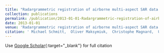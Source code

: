 ```yaml
---
title: "Radargrammetric registration of airborne multi-aspect SAR data of urban areas"
collection: publications
permalink: /publication/2013-01-01-Radargrammetric-registration-of-airborne-multi-aspect-SAR-data-of-urban-areas
date: 2013-01-01
venue: 'Radargrammetric registration of airborne multi-aspect SAR data of urban areas'
citation: ' Michael Schmitt,  Oliver Maksymiuk,  Christophe Magnard,  Uwe Stilla, &quot;Radargrammetric registration of airborne multi-aspect SAR data of urban areas.&quot; Radargrammetric registration of airborne multi-aspect SAR data of urban areas, 2013.'
---
```

Use [Google Scholar](https://scholar.google.com/scholar?q=Radargrammetric+registration+of+airborne+multi+aspect+SAR+data+of+urban+areas){:target="_blank"} for full citation